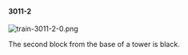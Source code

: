 #### 3011-2
![train-3011-2-0.png](https://github.com/lil-lab/nlvr/raw/master/nlvr/train/images/44/train-3011-2-0.png "train-3011-2-0.png")

The second block from the base of a tower is black.